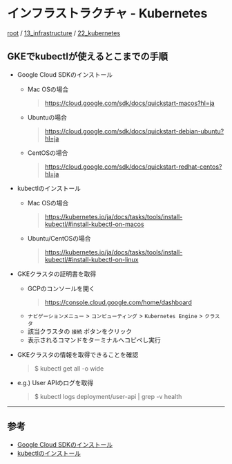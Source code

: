 # インフラストラクチャ - Kubernetes

[root](./../../../README.md) 
/ [13_infrastructure](./../README.md) 
/ [22_kubernetes](./README.md)

## GKEでkubectlが使えるとこまでの手順

* Google Cloud SDKのインストール
  * Mac OSの場合
    > https://cloud.google.com/sdk/docs/quickstart-macos?hl=ja
  * Ubuntuの場合
    > https://cloud.google.com/sdk/docs/quickstart-debian-ubuntu?hl=ja
  * CentOSの場合
    > https://cloud.google.com/sdk/docs/quickstart-redhat-centos?hl=ja

* kubectlのインストール
  * Mac OSの場合
    > https://kubernetes.io/ja/docs/tasks/tools/install-kubectl/#install-kubectl-on-macos
  * Ubuntu/CentOSの場合
    > https://kubernetes.io/ja/docs/tasks/tools/install-kubectl/#install-kubectl-on-linux

* GKEクラスタの証明書を取得
  * GCPのコンソールを開く
    > https://console.cloud.google.com/home/dashboard
  * `ナビゲーションメニュー` > `コンピューティング` > `Kubernetes Engine` > `クラスタ`
  * 該当クラスタの `接続` ボタンをクリック
  * 表示されるコマンドをターミナルへコピペし実行

* GKEクラスタの情報を取得できることを確認
  > $ kubectl get all -o wide

* e.g.) User APIのログを取得
  > $ kubectl logs deployment/user-api | grep -v health

---

## 参考

* [Google Cloud SDKのインストール](https://cloud.google.com/sdk/install?hl=ja)
* [kubectlのインストール](https://kubernetes.io/ja/docs/tasks/tools/install-kubectl/)
